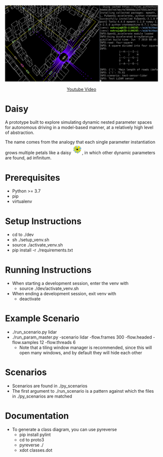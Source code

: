 ![image](./media/README.png)
<p align="center">
  <a href="https://youtu.be/-PC-AbEbrsE">Youtube Video</a>
</p>

# Daisy
A prototype built to explore simulating dynamic nested parameter spaces for autonomous driving in a model-based manner, at a relatively high level of abstraction. 


The name comes from the analogy that each single parameter instantiation grows multiple petals like a daisy ![image](./media/daisy-32.png), in which other dynamic parameters are found, ad infinitum. 

# Prerequisites

- Python >= 3.7
- pip
- virtualenv

# Setup Instructions

- cd to ./dev
- sh ./setup_venv.sh
- source ./activate_venv.sh
- pip install -r ./requirements.txt


# Running Instructions
- When starting a development session, enter the venv with
    - source ./dev/activate_venv.sh
- When ending a development session, exit venv with
    - deactivate
    
# Example Scenario
- ./run_scenario.py lidar
- ./run_param_master.py -scenario lidar -flow.frames 300 -flow.headed -flow.samples 12 -flow.threads 6
	- Note that a tiling window manager is recommended, since this will open many windows, and by default they will hide each other

# Scenarios
- Scenarios are found in ./py_scenarios
- The first argument to ./run_scenario is a pattern against which the files in ./py_scenarios are matched

# Documentation
- To generate a class diagram, you can use pyreverse
    - pip install pylint
    - cd to proto3
    - pyreverse ./
    - xdot classes.dot
